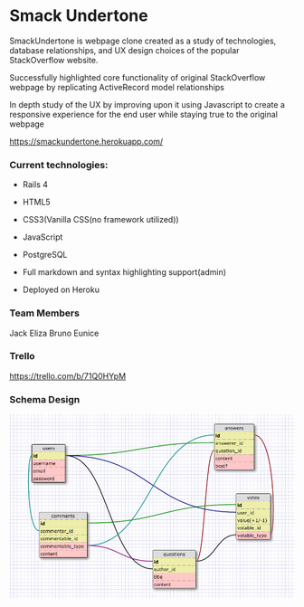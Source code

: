 # Smack Undertone

SmackUndertone is webpage clone created as a study of technologies, database relationships, and UX design choices of the popular StackOverflow website. 

Successfully highlighted core functionality of original StackOverflow webpage by replicating ActiveRecord model relationships

In depth study of the UX by improving upon it using Javascript to create a responsive experience for the end user while staying true to the original webpage

https://smackundertone.herokuapp.com/

### Current technologies:

* Rails 4

* HTML5

* CSS3(Vanilla CSS(no framework utilized))

* JavaScript

* PostgreSQL

* Full markdown and syntax highlighting support(admin)

* Deployed on Heroku

### Team Members
Jack
Eliza
Bruno
Eunice

### Trello

<a href="https://trello.com/b/71Q0HYpM" title="Visit Upstage!">https://trello.com/b/71Q0HYpM</a>

### Schema Design
![alt text](imgs/schema.png)
